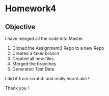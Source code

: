 # Homework4

## Objective

I have merged all the code into Master.

1. Cloned the Assignment3 Repo to a new Repo
2. Created a faker branch
3. Created all new files
4. Merged the branches 
5. Generated Test Data

I did it from scratch and really learnt alot !

Thank you !

